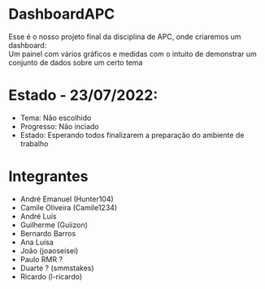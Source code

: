 # DashboardAPC
Esse é o nosso projeto final da disciplina de APC, onde criaremos um dashboard:  
Um painel com vários gráficos e medidas com o intuito de demonstrar um conjunto de dados sobre um certo tema

# Estado - 23/07/2022:
- Tema: Não escolhido
- Progresso: Não inciado
- Estado: Esperando todos finalizarem a preparação do ambiente de trabalho

# Integrantes
- André Emanuel (Hunter104)
- Camile Oliveira (Camile1234)
- André Luís
- Guilherme (Guiizon)
- Bernardo Barros
- Ana Luísa
- João (joaoseisei)
- Paulo RMR ?
- Duarte ? (smmstakes)
- Ricardo (l-ricardo)
